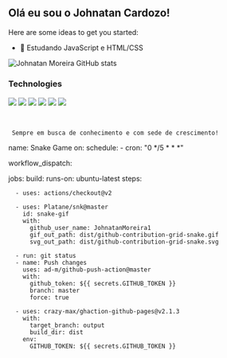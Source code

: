 ## Olá eu sou o Johnatan Cardozo!

Here are some ideas to get you started:

- 🌱 Estudando JavaScript e HTML/CSS

![Johnatan Moreira GitHub stats](https://github-readme-stats.vercel.app/api?username=JohnatanMoreira1&show_icons=true&theme=midnight-purple)


### Technologies

<div style="display: inline_block">
    <img align="center" src="https://img.shields.io/badge/HTML5-E34F26?style=for-the-badge&logo=html5&logoColor=white">
    <img align="center" src="https://img.shields.io/badge/JavaScript-323330?style=for-the-badge&logo=javascript&logoColor=F7DF1E">
    <img align="center" src="https://img.shields.io/badge/Node.js-43853D?style=for-the-badge&logo=node.js&logoColor=white">
    <img align="center" src="https://img.shields.io/badge/CSS-239120?&style=for-the-badge&logo=css3&logoColor=white">
     <img align="center" src="https://img.shields.io/badge/C%2B%2B-00599C?style=for-the-badge&logo=c%2B%2B&logoColor=white">
     <img align="center" src="https://aleen42.github.io/badges/src/photoshop.svg"><br><br><br>


     Sempre em busca de conhecimento e com sede de crescimento!
</div>
name: Snake Game
on:
  schedule:
    - cron: "0 */5 * * *"
    
  workflow_dispatch:


jobs:
  build:
    runs-on: ubuntu-latest
    steps:

      - uses: actions/checkout@v2

      - uses: Platane/snk@master
        id: snake-gif
        with:
          github_user_name: JohnatanMoreira1
          gif_out_path: dist/github-contribution-grid-snake.gif
          svg_out_path: dist/github-contribution-grid-snake.svg

      - run: git status
      - name: Push changes
        uses: ad-m/github-push-action@master
        with:
          github_token: ${{ secrets.GITHUB_TOKEN }}
          branch: master
          force: true

      - uses: crazy-max/ghaction-github-pages@v2.1.3
        with:
          target_branch: output
          build_dir: dist
        env:
          GITHUB_TOKEN: ${{ secrets.GITHUB_TOKEN }}
